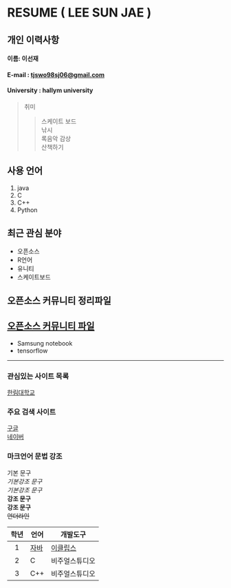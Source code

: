 # RESUME ( LEE SUN JAE )

## 개인 이력사항  
#### 이름: 이선재  
#### E-mail : tjswo98sj06@gmail.com
#### University : hallym university

> 취미  
>> 스케이트 보드  
>> 낚시  
>> 록음악 감상  
>> 산책하기  

## 사용 언어  
1. java  
2. C  
3. C++  
4. Python

## 최근 관심 분야  
* 오픈소스  
* R언어  
* 유니티
* 스케이트보드  
## 오픈소스 커뮤니티 정리파일  
[오픈소스 커뮤니티 파일](openSourceCommunity.md)  
-----  
* Samsung notebook  
* tensorflow
----
### 관심있는 사이트 목록  
[한림대학교][hallym]  

### 주요 검색 사이트  
[구글][google]  
[네이버][naver]  

### 마크언어 문법 강조  

기본 문구  
*기본강조 문구*  
_기본강조 문구_  
**강조 문구**  
__강조 문구__  
~~언더라인~~

|학년|언어|개발도구|
|:---:|---|---|
|1|[자바](http://www.oracle.com)|[이클립스][eclipse]|
|2|C|비주얼스튜디오|
|3|C++|비주얼스튜디오|


[eclipse]: http://www.eclipse.org
[google]: http://www.google.com  
[naver]: http://www.naver.com
[hallym]: http://www.hallym.ac.kr
